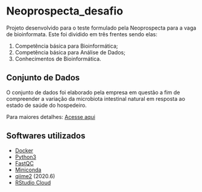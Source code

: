 # Neoprospecta_desafio

Projeto desenvolvido para o teste formulado pela Neoprospecta para a vaga de bioinformata. Este foi dividido em três frentes sendo elas: 

1) Competência básica para Bioinformática;
2) Competência básica para Análise de Dados;
3) Conhecimentos de Bioinformática. 

## Conjunto de Dados
O conjunto de dados foi elaborado pela empresa em questão a fim de compreender a variação da microbiota intestinal natural em resposta ao estado de saúde do hospedeiro.

Para maiores detalhes: [Acesse aqui](https://github.com/Gizuzarte/Neoprospecta_desafio/blob/main/Desafio) 

## Softwares utilizados
* [Docker](https://www.docker.com/)
* [Python3](https://www.python.org/download/releases/3.0/) 
* [FastQC](https://www.bioinformatics.babraham.ac.uk/projects/fastqc/)
* [Miniconda](https://docs.conda.io/en/latest/miniconda.html)
* [qiime2](https://qiime2.org/) (2020.6)
* [RStudio Cloud](https://rstudio.cloud/)
